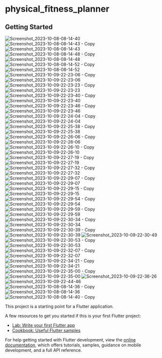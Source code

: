 # physical_fitness_planner


## Getting Started
![Screenshot_2023-10-08-08-14-40](https://github.com/Tarekyousseff/physical_fitness_planner/assets/149389639/ec06ed26-0f6a-4653-ab92-e0f140b8ae0d)
![Screenshot_2023-10-08-08-14-43 - Copy](https://github.com/Tarekyousseff/physical_fitness_planner/assets/149389639/e5c4cd93-422d-42f9-aa8e-1f9a7b0bdf5b)
![Screenshot_2023-10-08-08-14-43](https://github.com/Tarekyousseff/physical_fitness_planner/assets/149389639/b026cc6c-9a3a-4b22-acc2-a52915a8761a)
![Screenshot_2023-10-08-08-14-48 - Copy](https://github.com/Tarekyousseff/physical_fitness_planner/assets/149389639/e0a9a3a6-7705-4d00-89be-c1707e9f4d6a)
![Screenshot_2023-10-08-08-14-48](https://github.com/Tarekyousseff/physical_fitness_planner/assets/149389639/ea639512-9f70-46ef-9b2c-f0c7d6512fe5)
![Screenshot_2023-10-08-08-14-52 - Copy](https://github.com/Tarekyousseff/physical_fitness_planner/assets/149389639/a36f68ec-5264-4a3d-a57e-82f1413571fd)
![Screenshot_2023-10-08-08-14-52](https://github.com/Tarekyousseff/physical_fitness_planner/assets/149389639/d794fb23-0089-4df8-9545-84132930af23)
![Screenshot_2023-10-09-22-23-06 - Copy](https://github.com/Tarekyousseff/physical_fitness_planner/assets/149389639/49b6dccf-37ee-4447-8c54-c2564ed074dc)
![Screenshot_2023-10-09-22-23-06](https://github.com/Tarekyousseff/physical_fitness_planner/assets/149389639/1301bfdd-d358-4284-ad11-cdc75db7fec4)
![Screenshot_2023-10-09-22-23-23 - Copy](https://github.com/Tarekyousseff/physical_fitness_planner/assets/149389639/86aeb15e-3f78-4c92-b11b-1bc73ee149c7)
![Screenshot_2023-10-09-22-23-23](https://github.com/Tarekyousseff/physical_fitness_planner/assets/149389639/61e23855-b272-4903-8873-c72bf488816e)
![Screenshot_2023-10-09-22-23-40 - Copy](https://github.com/Tarekyousseff/physical_fitness_planner/assets/149389639/cd02a115-19d3-4b36-be6a-58d2cf5c68d3)
![Screenshot_2023-10-09-22-23-40](https://github.com/Tarekyousseff/physical_fitness_planner/assets/149389639/91d6aaa0-11b9-4038-b72b-10a06a82d8ff)
![Screenshot_2023-10-09-22-23-46 - Copy](https://github.com/Tarekyousseff/physical_fitness_planner/assets/149389639/478d7dec-6a0e-4551-8899-ac8c4a8c4485)
![Screenshot_2023-10-09-22-23-46](https://github.com/Tarekyousseff/physical_fitness_planner/assets/149389639/08a8a9c2-a5bd-4634-8011-5bf90b5b197c)
![Screenshot_2023-10-09-22-24-04 - Copy](https://github.com/Tarekyousseff/physical_fitness_planner/assets/149389639/16ebe38d-fcda-4b7d-a870-cffb9f4e6f12)
![Screenshot_2023-10-09-22-24-04](https://github.com/Tarekyousseff/physical_fitness_planner/assets/149389639/1cd5b4c0-462b-49f7-9c22-b7916dd8b949)
![Screenshot_2023-10-09-22-25-38 - Copy](https://github.com/Tarekyousseff/physical_fitness_planner/assets/149389639/4fe0bc91-7ba1-41f5-886b-5fee23f2a9a8)
![Screenshot_2023-10-09-22-25-38](https://github.com/Tarekyousseff/physical_fitness_planner/assets/149389639/481ccca4-cbd4-48db-b5b9-d0f339b50095)
![Screenshot_2023-10-09-22-26-06 - Copy](https://github.com/Tarekyousseff/physical_fitness_planner/assets/149389639/07be0a4b-1773-47cb-9b43-df55d6e1eb44)
![Screenshot_2023-10-09-22-26-06](https://github.com/Tarekyousseff/physical_fitness_planner/assets/149389639/3ea15c2f-dda2-47f7-9652-e7ef4a4eda21)
![Screenshot_2023-10-09-22-26-10 - Copy](https://github.com/Tarekyousseff/physical_fitness_planner/assets/149389639/0b5d572a-f9c4-4074-8516-03db18c0c6cd)
![Screenshot_2023-10-09-22-26-10](https://github.com/Tarekyousseff/physical_fitness_planner/assets/149389639/4dcd9fde-508d-44b3-95c1-378cfea54516)
![Screenshot_2023-10-09-22-27-19 - Copy](https://github.com/Tarekyousseff/physical_fitness_planner/assets/149389639/c6b769d0-6d70-4703-a24e-0bde2c85b7fc)
![Screenshot_2023-10-09-22-27-19](https://github.com/Tarekyousseff/physical_fitness_planner/assets/149389639/0d3691bc-d6d7-4f13-bdb5-9a0e27440ca8)
![Screenshot_2023-10-09-22-27-32 - Copy](https://github.com/Tarekyousseff/physical_fitness_planner/assets/149389639/2d800c58-5a42-42c1-8f75-0f69f43afc25)
![Screenshot_2023-10-09-22-27-32](https://github.com/Tarekyousseff/physical_fitness_planner/assets/149389639/76c2cf47-9257-4660-8ad0-52bed119b5fb)
![Screenshot_2023-10-09-22-29-07 - Copy](https://github.com/Tarekyousseff/physical_fitness_planner/assets/149389639/632ad844-8e25-408f-bcb9-ac2634333795)
![Screenshot_2023-10-09-22-29-07](https://github.com/Tarekyousseff/physical_fitness_planner/assets/149389639/721982e5-cc5f-42f6-a05f-2ca82baf47c5)
![Screenshot_2023-10-09-22-29-15 - Copy](https://github.com/Tarekyousseff/physical_fitness_planner/assets/149389639/697dc939-1d89-46a6-a9bb-17750f6b4709)
![Screenshot_2023-10-09-22-29-15](https://github.com/Tarekyousseff/physical_fitness_planner/assets/149389639/e7591d94-ca12-4b3c-802b-fe3a8811a3e8)
![Screenshot_2023-10-09-22-29-54 - Copy](https://github.com/Tarekyousseff/physical_fitness_planner/assets/149389639/72acea48-fbeb-4160-befb-6229b8167521)
![Screenshot_2023-10-09-22-29-54](https://github.com/Tarekyousseff/physical_fitness_planner/assets/149389639/cc023710-0e6a-49fb-bf6c-6c5378b0d309)
![Screenshot_2023-10-09-22-29-59 - Copy](https://github.com/Tarekyousseff/physical_fitness_planner/assets/149389639/4a3e14b3-d35e-4baf-a084-8c5b04cc1a72)
![Screenshot_2023-10-09-22-29-59](https://github.com/Tarekyousseff/physical_fitness_planner/assets/149389639/18c8617f-95d4-4b99-bb4a-370f5d36de9b)
![Screenshot_2023-10-09-22-30-34 - Copy](https://github.com/Tarekyousseff/physical_fitness_planner/assets/149389639/0eb46761-4e94-4ce4-adf5-bf61ee5329df)
![Screenshot_2023-10-09-22-30-34](https://github.com/Tarekyousseff/physical_fitness_planner/assets/149389639/c9f73aff-6a54-4dfd-8ada-36426c25fd81)
![Screenshot_2023-10-09-22-30-39 - Copy](https://github.com/Tarekyousseff/physical_fitness_planner/assets/149389639/64eb82f3-646a-4008-8df8-0b693347074c)
![Screenshot_2023-10-09-22-30-39](https://github.com/Tarekyousseff/physical_fitness_planner/assets/149389639/4bce8521-75b9-4b6d-a819-16152f899adc)
![Screenshot_2023-10-09-22-30-49](https://github.com/Tarekyousseff/physical_fitness_planner/assets/149389639/0396ba33-3521-4d56-9eb9-7a904ba36064)
![Screenshot_2023-10-09-22-30-53 - Copy](https://github.com/Tarekyousseff/physical_fitness_planner/assets/149389639/041e1972-b3ad-4947-bafc-2634f966cbea)
![Screenshot_2023-10-09-22-30-53](https://github.com/Tarekyousseff/physical_fitness_planner/assets/149389639/f61f0dcf-f739-4159-b8ef-6fca21392672)
![Screenshot_2023-10-09-22-32-07 - Copy](https://github.com/Tarekyousseff/physical_fitness_planner/assets/149389639/eabb6417-17d5-4653-a2cd-94ccbff3f3d7)
![Screenshot_2023-10-09-22-32-07](https://github.com/Tarekyousseff/physical_fitness_planner/assets/149389639/8c0ae50c-108e-4aa1-b16f-31325657ec5e)
![Screenshot_2023-10-09-22-34-21 - Copy](https://github.com/Tarekyousseff/physical_fitness_planner/assets/149389639/fee23104-2349-49d1-b721-88bcc62a1186)
![Screenshot_2023-10-09-22-34-21](https://github.com/Tarekyousseff/physical_fitness_planner/assets/149389639/71209f74-b33a-423c-9da5-dae89b5a4662)
![Screenshot_2023-10-09-22-35-00 - Copy](https://github.com/Tarekyousseff/physical_fitness_planner/assets/149389639/3610ae8c-24da-402a-9703-f4318c8941f5)
![Screenshot_2023-10-09-22-35-00](https://github.com/Tarekyousseff/physical_fitness_planner/assets/149389639/ca463874-7715-42c3-bb28-df62172c0089)
![Screenshot_2023-10-09-22-36-26](https://github.com/Tarekyousseff/physical_fitness_planner/assets/149389639/e4592a7a-14fd-4aae-9aaa-3f7a4f9c3024)
![Screenshot_2023-10-09-22-44-46](https://github.com/Tarekyousseff/physical_fitness_planner/assets/149389639/d6c33eb9-a9f1-4cca-86a2-46cff794968c)
![Screenshot_2023-10-08-08-14-36 - Copy](https://github.com/Tarekyousseff/physical_fitness_planner/assets/149389639/3482c7f9-9777-40d2-a5be-46319300aba3)
![Screenshot_2023-10-08-08-14-36](https://github.com/Tarekyousseff/physical_fitness_planner/assets/149389639/bc1aea22-644e-4e95-a39c-133a440e9e03)
![Screenshot_2023-10-08-08-14-40 - Copy](https://github.com/Tarekyousseff/physical_fitness_planner/assets/149389639/bcf87e77-4b3f-4c19-9057-3157d889e7a4)

This project is a starting point for a Flutter application.

A few resources to get you started if this is your first Flutter project:

- [Lab: Write your first Flutter app](https://docs.flutter.dev/get-started/codelab)
- [Cookbook: Useful Flutter samples](https://docs.flutter.dev/cookbook)

For help getting started with Flutter development, view the
[online documentation](https://docs.flutter.dev/), which offers tutorials,
samples, guidance on mobile development, and a full API reference.
 
 
